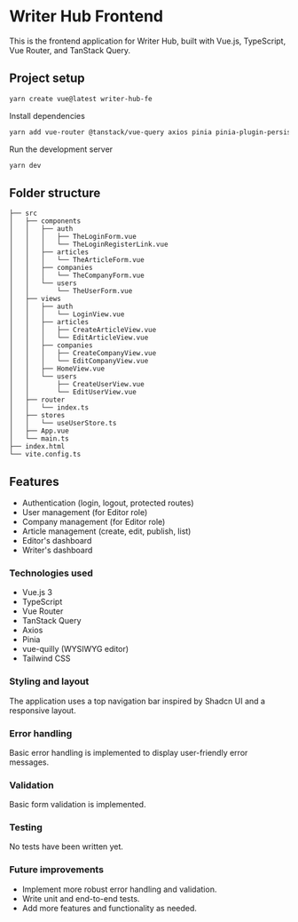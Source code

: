 # Writer Hub Frontend

This is the frontend application for Writer Hub, built with Vue.js, TypeScript, Vue Router, and TanStack Query.

## Project setup

```bash
yarn create vue@latest writer-hub-fe
```

Install dependencies

```bash 
yarn add vue-router @tanstack/vue-query axios pinia pinia-plugin-persistedstate vue-quilly
```

Run the development server

``` bash
yarn dev
```

## Folder structure

```
├── src
│   ├── components
│   │   ├── auth
│   │   │   ├── TheLoginForm.vue
│   │   │   └── TheLoginRegisterLink.vue
│   │   ├── articles
│   │   │   └── TheArticleForm.vue
│   │   ├── companies
│   │   │   └── TheCompanyForm.vue
│   │   └── users
│   │       └── TheUserForm.vue
│   ├── views
│   │   ├── auth
│   │   │   └── LoginView.vue
│   │   ├── articles
│   │   │   ├── CreateArticleView.vue
│   │   │   └── EditArticleView.vue
│   │   ├── companies
│   │   │   ├── CreateCompanyView.vue
│   │   │   └── EditCompanyView.vue
│   │   ├── HomeView.vue
│   │   └── users
│   │       ├── CreateUserView.vue
│   │       └── EditUserView.vue
│   ├── router
│   │   └── index.ts
│   ├── stores
│   │   └── useUserStore.ts
│   ├── App.vue
│   └── main.ts
├── index.html
└── vite.config.ts
```

## Features

* Authentication (login, logout, protected routes)
* User management (for Editor role)
* Company management (for Editor role)
* Article management (create, edit, publish, list)
* Editor's dashboard
* Writer's dashboard

### Technologies used

* Vue.js 3
* TypeScript
* Vue Router
* TanStack Query
* Axios
* Pinia
* vue-quilly (WYSIWYG editor)
* Tailwind CSS

### Styling and layout

The application uses a top navigation bar inspired by Shadcn UI and a responsive layout.

### Error handling

Basic error handling is implemented to display user-friendly error messages.

### Validation

Basic form validation is implemented.

### Testing

No tests have been written yet.

### Future improvements

* Implement more robust error handling and validation.
* Write unit and end-to-end tests.
* Add more features and functionality as needed.
